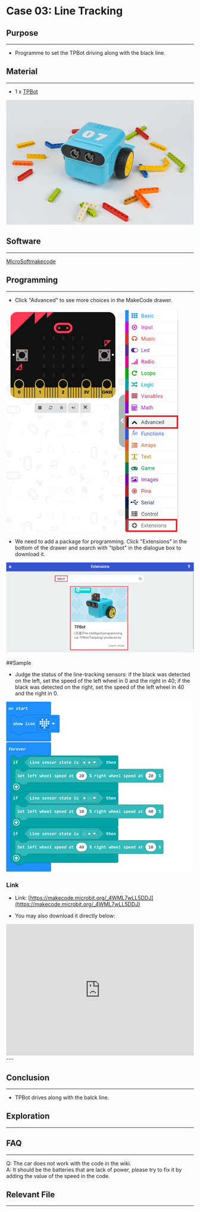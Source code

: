 # Case 03: Line Tracking 

## Purpose
---
- Programme to set the TPBot driving along with the black line. 

## Material
---

- 1 x [TPBot](https://item.taobao.com/item.htm?spm=a1z10.5-c-s.w4002-18602834185.41.68d15ccfBFHNPy&id=618758535761)



![](./images/TPBot_tianpeng_case_01_01.png)





## Software
---
[MicroSoftmakecode](https://makecode.microbit.org/#)


## Programming
---


- Click "Advanced" to see more choices in the MakeCode drawer. 

![](./images/TPBot_tianpeng_case_01_02.png)

- We need to add a package for programming. Click "Extensions" in the bottom of the drawer and search with "tpbot" in the dialogue box to download it.  

![](./images/TPBot_tianpeng_case_01_03.png)

##Sample
- Judge the status of the line-tracking sensors: if the black was detected on the left, set the speed of the left wheel in 0 and the right in 40; if the black was detected on the right, set the speed of the left wheel in 40 and the right in 0. 


![](./images/TPBot_tianpeng_case_03_04.png)

### Link
- Link: [https://makecode.microbit.org/_4WML7wLL5DDJ](https://makecode.microbit.org/_4WML7wLL5DDJ)

- You may also download it directly below:

<div style="position:relative;height:0;padding-bottom:70%;overflow:hidden;"><iframe style="position:absolute;top:0;left:0;width:100%;height:100%;" src="https://makecode.microbit.org/#pub:_4WML7wLL5DDJ" frameborder="0" sandbox="allow-popups allow-forms allow-scripts allow-same-origin"></iframe></div>  
---

## Conclusion
---

- TPBot drives along with the balck line. 


## Exploration
---


## FAQ
---
Q: The car does not work with the code in the wiki.     
A: It should be the batteries that are lack of power, please try to fix it by adding the value of the speed in the code. 

## Relevant File
---

